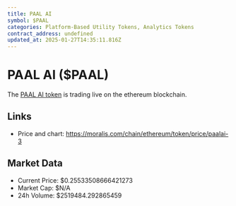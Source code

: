 ```yaml
---
title: PAAL AI
symbol: $PAAL
categories: Platform-Based Utility Tokens, Analytics Tokens
contract_address: undefined
updated_at: 2025-01-27T14:35:11.816Z
---
```


# PAAL AI ($PAAL)
The [PAAL AI token](https://moralis.com/chain/ethereum/token/price/paalai-3) is trading live on the ethereum blockchain.

## Links
- Price and chart: https://moralis.com/chain/ethereum/token/price/paalai-3

## Market Data
- Current Price: $0.25533508666421273
- Market Cap: $N/A
- 24h Volume: $2519484.292865459
